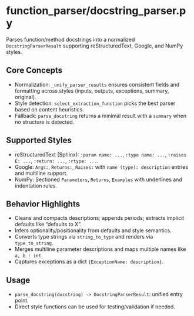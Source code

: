 # function_parser/docstring_parser.py

Parses function/method docstrings into a normalized `DocstringParserResult` supporting reStructuredText, Google, and NumPy styles.

## Core Concepts

- Normalization: `_unify_parser_results` ensures consistent fields and formatting across styles (inputs, outputs, exceptions, summary, original).
- Style detection: `select_extraction_function` picks the best parser based on content heuristics.
- Fallback: `parse_docstring` returns a minimal result with a `summary` when no structure is detected.

## Supported Styles

- reStructuredText (Sphinx): `:param name: ...`, `:type name: ...`, `:raises E: ...`, `:return: ...`, `:rtype: ...`.
- Google: `Args:`, `Returns:`, `Raises:` with `name (type): description` entries and multiline support.
- NumPy: Sectioned `Parameters`, `Returns`, `Examples` with underlines and indentation rules.

## Behavior Highlights

- Cleans and compacts descriptions; appends periods; extracts implicit defaults like “defaults to X”.
- Infers optionality/positionality from defaults and style semantics.
- Converts type strings via `string_to_type` and renders via `type_to_string`.
- Merges multiline parameter descriptions and maps multiple names like `a, b : int`.
- Captures exceptions as a dict `{ExceptionName: description}`.

## Usage

- `parse_docstring(docstring) -> DocstringParserResult`: unified entry point.
- Direct style functions can be used for testing/validation if needed.

